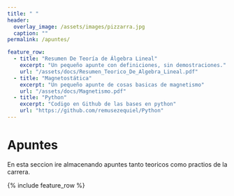 ```yaml
---
title: " "
header:
  overlay_image: /assets/images/pizzarra.jpg
  caption: ""
permalink: /apuntes/

feature_row:
  - title: "Resumen De Teoría de Álgebra Lineal"
    excerpt: "Un pequeño apunte con definiciones, sin demostraciones."
    url: "/assets/docs/Resumen_Teorico_De_Algebra_Lineal.pdf"
  - title: "Magnetostática"
    excerpt: "Un pequeño apunte de cosas basicas de magnetismo"
    url: "/assets/docs/Magnetismo.pdf"
  - title: "Python"
    excerpt: "Codigo en Github de las bases en python"
    url: "https://github.com/remusezequiel/Python"    
---
```


# Apuntes

En esta seccion ire almacenando apuntes tanto teoricos como practios de la carrera.

{% include feature_row %}